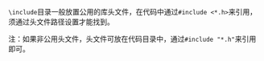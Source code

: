 `\include`目录一般放置公用的库头文件，在代码中通过`#include <*.h>`来引用，须通过头文件路径设置才能找到。

注：如果非公用头文件，头文件可放在代码目录中，通过`#include "*.h"`来引用即可。
